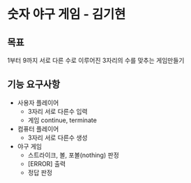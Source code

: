 # 숫자 야구 게임 - 김기현

## 목표
 1부터 9까지 서로 다른 수로 이루어진 3자리의 수를 맞추는 게임만들기
## 기능 요구사항
- 사용자 플레이어
  - 3자리 서로 다른수 입력
  - 게임 continue, terminate
- 컴퓨터 플레이어
  - 3자리 서로 다른수 생성
- 야구 게임
  - 스트라이크, 볼, 포볼(nothing) 판정
  - [ERROR] 출력
  - 정답 판정

    